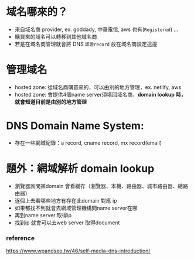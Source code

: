# 域名哪來的？
- 來自域名商 provider, ex. goddady, 中華電信, aws 也有(`Registered`) ...
- 購買來的域名可以轉移到其他域名商
- 若是在域名商管理就會將 DNS `認證record` 放在域名商設定這邊

# 管理域名
- hosted zone: 從域名商購買來的，可以由別的地方管理，ex. netlify, aws
- hosted zone: 會提供4個name server須填回域名商，**domain lookup 時，就會知道目前是由別的地方管理**

# DNS Domain Name System:
- 存在一些網域紀錄：a record, cname record, mx record(email)

# 題外：網域解析 domain lookup
- 瀏覽器詢問某domain 會看緩存（瀏覽器、本機、路由器、城市路由器、總路由器）
- 逐個上去看哪些地方有存在此domain 對應 ip
- 如果都找不到就會去網域管理機構問name server在哪
- 再到name server 取得ip
- 找到ip 就會可以去web server 取得document

### reference
https://www.wpandseo.tw/46/self-media-dns-introduction/
